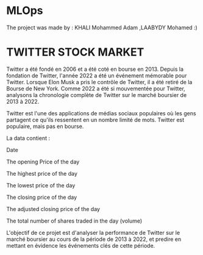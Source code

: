 # MLOps

The project was made by : KHALI Mohammed Adam ,LAABYDY Mohamed :)

# TWITTER STOCK MARKET
Twitter a été fondé en 2006 et a été coté en bourse en 2013. Depuis la fondation de Twitter, l'année 2022 a été un événement mémorable pour Twitter. Lorsque Elon Musk a pris le contrôle de Twitter, il a été retiré de la Bourse de New York. Comme 2022 a été si mouvementée pour Twitter, analysons la chronologie complète de Twitter sur le marché boursier de 2013 à 2022.

Twitter est l'une des applications de médias sociaux populaires où les gens partagent ce qu'ils ressentent en un nombre limité de mots. Twitter est populaire, mais pas en bourse.

La data contient :

  Date

  The opening Price of the day

  The highest price of the day

  The lowest price of the day

  The closing price of the day

  The adjusted closing price of the day

  The total number of shares traded in the day (volume)
  
L'objectif de ce projet est d'analyser la performance de Twitter sur le marché boursier au cours de la période de 2013 à 2022, et predire en mettant en évidence les événements clés de cette période.
